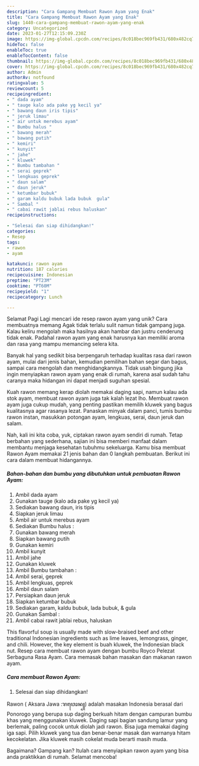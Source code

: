 ```yaml
---
description: "Cara Gampang Membuat Rawon Ayam yang Enak"
title: "Cara Gampang Membuat Rawon Ayam yang Enak"
slug: 1440-cara-gampang-membuat-rawon-ayam-yang-enak
category: Uncategorized
date: 2023-01-27T12:15:09.230Z
image: https://img-global.cpcdn.com/recipes/8c018bec969fb431/680x482cq70/rawon-ayam-foto-resep-utama.jpg
hideToc: false
enableToc: true
enableTocContent: false
thumbnail: https://img-global.cpcdn.com/recipes/8c018bec969fb431/680x482cq70/rawon-ayam-foto-resep-utama.jpg
cover: https://img-global.cpcdn.com/recipes/8c018bec969fb431/680x482cq70/rawon-ayam-foto-resep-utama.jpg
author: Admin
authorAv: notfound
ratingvalue: 5
reviewcount: 5
recipeingredient:
- " dada ayam"
- " tauge kalo ada pake yg kecil ya"
- " bawang daun iris tipis"
- " jeruk limau"
- " air untuk merebus ayam"
- " Bumbu halus "
- " bawang merah"
- " bawang putih"
- " kemiri"
- " kunyit"
- " jahe"
- " kluwek"
- " Bumbu tambahan "
- " serai geprek"
- " lengkuas geprek"
- " daun salam"
- " daun jeruk"
- " ketumbar bubuk"
- " garam kaldu bubuk lada bubuk  gula"
- " Sambal "
- " cabai rawit jablai rebus haluskan"
recipeinstructions:

- "Selesai dan siap dihidangkan!"
categories:
- Resep
tags:
- rawon
- ayam

katakunci: rawon ayam 
nutrition: 187 calories
recipecuisine: Indonesian
preptime: "PT23M"
cooktime: "PT60M"
recipeyield: "1"
recipecategory: Lunch

---
```



Selamat Pagi Lagi mencari ide resep rawon ayam yang unik? Cara membuatnya memang Agak tidak terlalu sulit namun tidak gampang juga. Kalau keliru mengolah maka hasilnya akan hambar dan justru cenderung tidak enak. Padahal rawon ayam yang enak harusnya kan memiliki aroma dan rasa yang mampu memancing selera kita.


Banyak hal yang sedikit bisa berpengaruh terhadap kualitas rasa dari rawon ayam, mulai dari jenis bahan, kemudian pemilihan bahan segar dan bagus, sampai cara mengolah dan menghidangkannya. Tidak usah bingung jika ingin menyiapkan rawon ayam yang enak di rumah, karena asal sudah tahu caranya maka hidangan ini dapat menjadi suguhan spesial.

Kuah rawon memang kerap diolah memakai daging sapi, namun kalau ada stok ayam, membuat rawon ayam juga tak kalah lezat lho. Membuat rawon ayam juga cukup mudah, yang penting pastikan memilih kluwek yang bagus kualitasnya agar rasanya lezat. Panaskan minyak dalam panci, tumis bumbu rawon instan, masukkan potongan ayam, lengkuas, serai, daun jeruk dan salam.


Nah, kali ini kita coba, yuk, ciptakan rawon ayam sendiri di rumah. Tetap berbahan yang sederhana, sajian ini bisa memberi manfaat dalam membantu menjaga kesehatan tubuhmu sekeluarga. Kamu bisa membuat Rawon Ayam memakai 21 jenis bahan dan 0 langkah pembuatan. Berikut ini cara dalam membuat hidangannya.

<!--inarticleads1-->

##### Bahan-bahan dan bumbu yang dibutuhkan untuk pembuatan Rawon Ayam:

1. Ambil  dada ayam
1. Gunakan  tauge (kalo ada pake yg kecil ya)
1. Sediakan  bawang daun, iris tipis
1. Siapkan  jeruk limau
1. Ambil  air untuk merebus ayam
1. Sediakan  Bumbu halus :
1. Gunakan  bawang merah
1. Siapkan  bawang putih
1. Gunakan  kemiri
1. Ambil  kunyit
1. Ambil  jahe
1. Gunakan  kluwek
1. Ambil  Bumbu tambahan :
1. Ambil  serai, geprek
1. Ambil  lengkuas, geprek
1. Ambil  daun salam
1. Persiapkan  daun jeruk
1. Siapkan  ketumbar bubuk
1. Sediakan  garam, kaldu bubuk, lada bubuk, &amp; gula
1. Gunakan  Sambal :
1. Ambil  cabai rawit jablai rebus, haluskan


This flavorful soup is usually made with slow-braised beef and other traditional Indonesian ingredients such as lime leaves, lemongrass, ginger, and chili. However, the key element is buah kluwek, the Indonesian black nut. Resep cara membuat rawon ayam dengan bumbu Royco Pelezat Serbaguna Rasa Ayam. Cara memasak bahan masakan dan makanan rawon ayam. 

<!--inarticleads2-->

##### Cara membuat Rawon Ayam:


1. Selesai dan siap dihidangkan!

Rawon ( Aksara Jawa :ꦫꦮꦺꦴꦤ꧀) adalah masakan Indonesia berasal dari Ponorogo yang berupa sup daging berkuah hitam dengan campuran bumbu khas yang menggunakan kluwek. Daging sapi bagian sandung lamur yang berlemak, paling cocok untuk diolah jadi rawon. Bisa juga memakai daging iga sapi. Pilih kluwek yang tua dan benar-benar masak dan warnanya hitam kecokelatan. Jika kluwek masih cokelat muda berarti masih muda. 

Bagaimana? Gampang kan? Itulah cara menyiapkan rawon ayam yang bisa anda praktikkan di rumah. Selamat mencoba!
